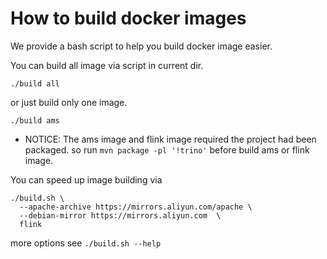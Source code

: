 <!--
 - Licensed to the Apache Software Foundation (ASF) under one or more
 - contributor license agreements.  See the NOTICE file distributed with
 - this work for additional information regarding copyright ownership.
 - The ASF licenses this file to You under the Apache License, Version 2.0
 - (the "License"); you may not use this file except in compliance with
 - the License.  You may obtain a copy of the License at
 -
 -   http://www.apache.org/licenses/LICENSE-2.0
 -
 - Unless required by applicable law or agreed to in writing, software
 - distributed under the License is distributed on an "AS IS" BASIS,
 - WITHOUT WARRANTIES OR CONDITIONS OF ANY KIND, either express or implied.
 - See the License for the specific language governing permissions and
 - limitations under the License.
 -->

# How to build docker images

We provide a bash script to help you build docker image easier.

You can build all image via script in current dir.

```shell
./build all 
```

or just build only one image.

```shell
./build ams
```

- NOTICE: The ams image and flink image required the project had been packaged. 
so run `mvn package -pl '!trino'` before build ams or flink image.

You can speed up image building via 

```shell
./build.sh \
  --apache-archive https://mirrors.aliyun.com/apache \
  --debian-mirror https://mirrors.aliyun.com  \
  flink
```

more options see `./build.sh --help`

